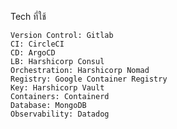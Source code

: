 Tech ที่ใช้

    Version Control: Gitlab
    CI: CircleCI
    CD: ArgoCD
    LB: Harshicorp Consul
    Orchestration: Harshicorp Nomad
    Registry: Google Container Registry
    Key: Harshicorp Vault
    Containers: Containerd
    Database: MongoDB
    Observability: Datadog

